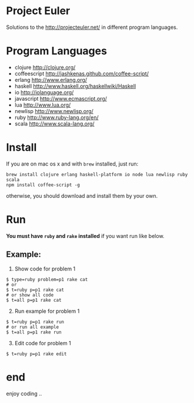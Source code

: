 # Project Euler
Solutions to the <http://projecteuler.net/> in different program languages.  

# Program Languages
* clojure <http://clojure.org/>
* coffeescript <http://jashkenas.github.com/coffee-script/>
* erlang <http://www.erlang.org/>
* haskell <http://www.haskell.org/haskellwiki/Haskell>
* io <http://iolanguage.org/>
* javascript <http://www.ecmascript.org/>
* lua <http://www.lua.org/>
* newlisp <http://www.newlisp.org/>
* ruby <http://www.ruby-lang.org/en/>
* scala <http://www.scala-lang.org/>

# Install
If you are on mac os x and with `brew` installed, just run:
```
brew install clojure erlang haskell-platform io node lua newlisp ruby scala
npm install coffee-script -g
```
otherwise, you should download and install them by your own.

# Run
**You must have `ruby` and `rake` installed** if you want run like below.

## Example:
1. Show code for problem 1
```
$ type=ruby problem=p1 rake cat
# or
$ t=ruby p=p1 rake cat
# or show all code
$ t=all p=p1 rake cat
```

2. Run example for problem 1
```
$ t=ruby p=p1 rake run
# or run all example
$ t=all p=p1 rake run
```

3. Edit code for problem 1
```
$ t=ruby p=p1 rake edit
```

# end
enjoy coding ..


